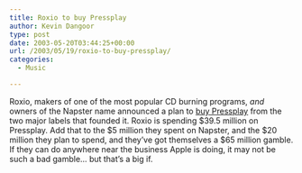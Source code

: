 ```yaml
---
title: Roxio to buy Pressplay
author: Kevin Dangoor
type: post
date: 2003-05-20T03:44:25+00:00
url: /2003/05/19/roxio-to-buy-pressplay/
categories:
  - Music

---
```

Roxio, makers of one of the most popular CD burning programs, _and_ owners of the Napster name announced a plan to [buy Pressplay][1] from the two major labels that founded it. Roxio is spending $39.5 million on Pressplay. Add that to the $5 million they spent on Napster, and the $20 million they plan to spend, and they&#8217;ve got themselves a $65 million gamble. If they can do anywhere near the business Apple is doing, it may not be such a bad gamble&#8230; but that&#8217;s a big if.

 [1]: http://news.com.com/2100-1027_3-1007516.html?tag=cd_mh "Pressplay bid points to Napster remix | CNET News.com"